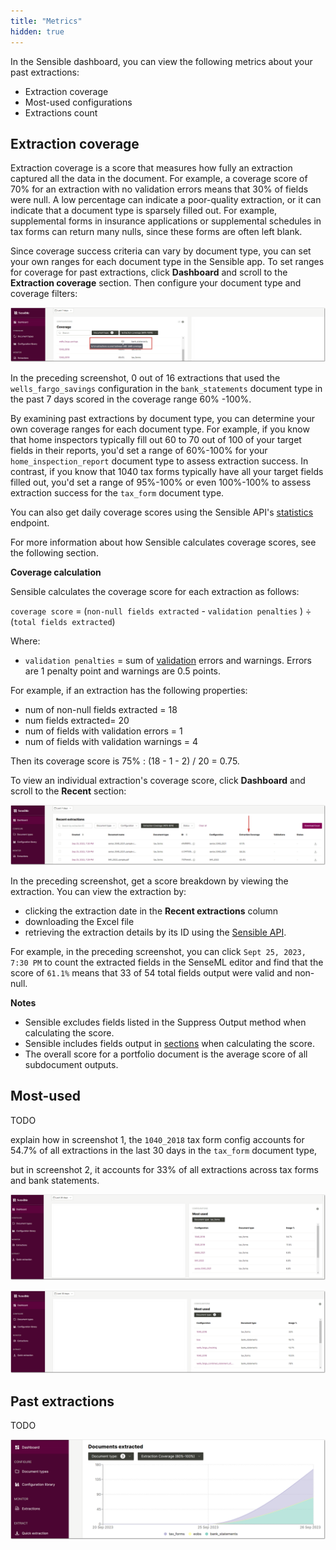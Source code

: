 ```yaml
---
title: "Metrics"
hidden: true
---
```


In the Sensible dashboard, you can view the following metrics about your past extractions:

- Extraction coverage
- Most-used configurations
- Extractions count

Extraction coverage
---

Extraction coverage is a score that measures how fully an extraction captured all the data in the document. For example, a coverage score of 70% for an extraction with no validation errors means that 30% of fields were null. A low percentage can indicate a poor-quality extraction, or it can indicate that a document type is sparsely filled out. For example, supplemental forms in insurance applications or supplemental schedules in tax forms can return many nulls, since these forms are often left blank.

Since coverage success criteria can vary by document type, you can set your own ranges for each document type in the Sensible app. To set ranges for coverage for past extractions, click **Dashboard** and scroll to the **Extraction coverage** section. Then configure your document type and coverage filters:

![Click to enlarge](https://raw.githubusercontent.com/sensible-hq/sensible-docs/main/readme-sync/assets/v0/images/final/dashboard_coverage.png)

In the preceding screenshot, 0 out of 16 extractions that used the `wells_fargo_savings` configuration in the `bank_statements` document type in the past 7 days scored in the coverage range 60% -100%.

By examining past extractions by document type, you can determine your own coverage ranges for each document type. For example, if you know that home inspectors typically fill out 60 to 70 out of 100 of your target fields in their reports, you'd set a range of 60%-100% for your `home_inspection_report` document type to assess extraction success. In contrast, if you know that 1040 tax forms typically have all your target fields filled out, you'd set a range of 95%-100% or even 100%-100% to assess extraction success for the `tax_form` document type.

 You can also get daily coverage scores using the Sensible API's [statistics](ref:statistics) endpoint.

For more information about how Sensible calculates coverage scores, see the following section.

**Coverage calculation**

 Sensible calculates the coverage score for each extraction as follows:

`coverage score` = (`non-null fields extracted` - `validation penalties` )  ÷  (`total fields extracted`) 

Where:

- `validation penalties` =  sum of [validation](doc:validate-extractions) errors and warnings. Errors are 1 penalty point and warnings are 0.5 points.

For example, if an extraction has the following properties:

- num of non-null fields extracted = 18
- num fields extracted= 20
- num of fields with validation errors = 1
- num of fields with validation warnings = 4

Then its coverage score is 75% : (18 - 1 - 2) / 20 = 0.75. 

To view an individual extraction's coverage score, click **Dashboard** and scroll to the **Recent** section:

![Click to enlarge](https://raw.githubusercontent.com/sensible-hq/sensible-docs/main/readme-sync/assets/v0/images/final/dashboard_coverage_1.png)

In the preceding screenshot, get a score breakdown by viewing the extraction. You can view the extraction by:

- clicking the extraction date in the **Recent extractions** column
- downloading the Excel file
- retrieving the extraction details by its ID using the [Sensible API](ref:retrieving-results). 

For example, in the preceding screenshot, you can click  `Sept 25, 2023, 7:30 PM`  to count the extracted fields in the SenseML editor and find that the score of `61.1%` means that 33 of 54 total fields output were valid and non-null.

**Notes**

- Sensible excludes fields listed in the Suppress Output method when calculating the score.
- Sensible includes fields output in [sections](doc:sections) when calculating the score.
- The overall score for a portfolio document is the average score of all subdocument outputs.

## Most-used 



TODO

explain how in screenshot 1, the `1040_2018` tax form config accounts for 54.7% of all extractions in the last 30 days in the `tax_form` document type,

but in screenshot 2, it accounts for 33% of all extractions across tax forms and bank statements.

![Click to enlarge](https://raw.githubusercontent.com/sensible-hq/sensible-docs/main/readme-sync/assets/v0/images/final/dashboard_used_1.png)



![Click to enlarge](https://raw.githubusercontent.com/sensible-hq/sensible-docs/main/readme-sync/assets/v0/images/final/dashboard_used_2.png)






## Past extractions
TODO

![Click to enlarge](https://raw.githubusercontent.com/sensible-hq/sensible-docs/main/readme-sync/assets/v0/images/final/dashboard_count.png)











